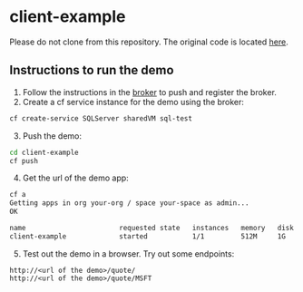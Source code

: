 # client-example

Please do not clone from this repository. The original code is located [here](https://github.com/cloudfoundry-attic/mssql-server-broker).

## Instructions to run the demo
1. Follow the instructions in the [broker](https://github.com/cf-platform-eng/mssql-server-broker/tree/master/broker) to push and register the broker.
1. Create a cf service instance for the demo using the broker:
  ```bash
  cf create-service SQLServer sharedVM sql-test
  ```
3. Push the demo:
  ```bash
  cd client-example
  cf push
  ```
4. Get the url of the demo app:
  ```bash
  cf a
  Getting apps in org your-org / space your-space as admin...
  OK

  name                       requested state   instances   memory   disk   urls
  client-example             started           1/1         512M     1G     client-example.your.domain
  ```
5. Test out the demo in a browser. Try out some endpoints:
```
http://<url of the demo>/quote/
http://<url of the demo>/quote/MSFT
```
